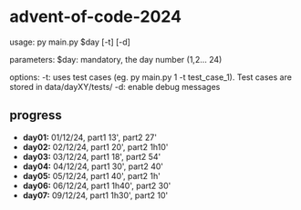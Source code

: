# advent-of-code-2024

usage:
py main.py $day [-t] [-d]

parameters:
$day: mandatory, the day number (1,2... 24)

options:
-t: uses test cases (eg. py main.py 1 -t test_case_1). Test cases are stored in data/dayXY/tests/
-d: enable debug messages

## progress

- **day01:** 01/12/24, part1 13', part2 27'
- **day02:** 02/12/24, part1 20', part2 1h10'
- **day03:** 03/12/24, part1 18', part2 54'
- **day04:** 04/12/24, part1 30', part2 40'
- **day05:** 05/12/24, part1 40', part2 1h'
- **day06:** 06/12/24, part1 1h40', part2 30'
- **day07:** 09/12/24, part1 1h30', part2 10'
